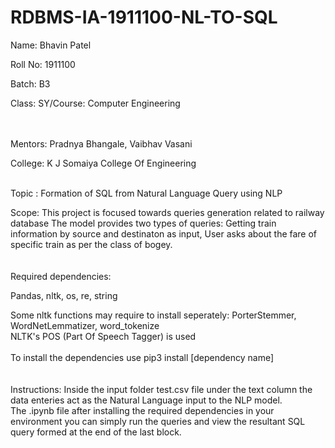 # RDBMS-IA-1911100-NL-TO-SQL

Name: Bhavin Patel

Roll No: 1911100

Batch: B3

Class: SY/Course: Computer Engineering
<br />
<br />
<br />

Mentors: Pradnya Bhangale, Vaibhav Vasani

College: K J Somaiya College Of Engineering
<br /><br />

Topic : Formation of SQL from Natural Language Query using NLP

Scope:
  This project is focused towards queries generation related to railway database
  The model provides two types of queries:
    Getting train information by source and destinaton as input, 
    User asks about the fare of specific train as per the class of bogey.
<br /><br /><br />
Required dependencies:

  Pandas, nltk, os, re, string
  
  Some nltk functions may require to install seperately:
  PorterStemmer, WordNetLemmatizer, word_tokenize
  <br />
  NLTK's POS (Part Of Speech Tagger) is used
<br /><br />
To install the dependencies use
  pip3 install [dependency name]
  <br /><br /><br />
Instructions:
  Inside the input folder test.csv file under the text column
  the data enteries act as the Natural Language input to the NLP model.
  <br />
  The .ipynb file after installing the required dependencies in your environment
  you can simply run the queries and view the resultant SQL query formed at the 
  end of the last block.
